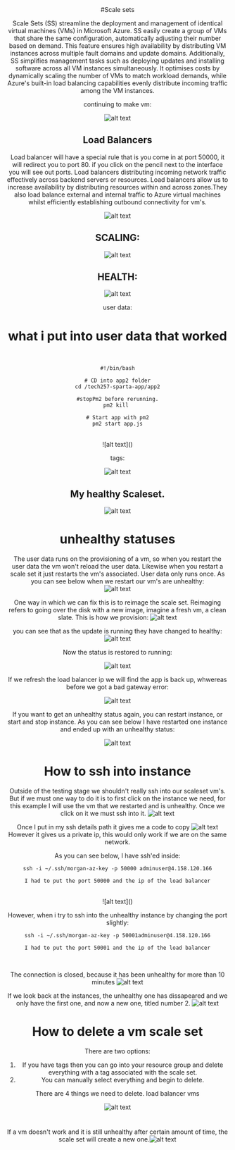 <center> #Scale sets <center/>



Scale Sets (SS) streamline the deployment and management of identical virtual machines (VMs) in Microsoft Azure. SS easily create a group of VMs that share the same configuration, automatically adjusting their number based on demand. This feature ensures high availability by distributing VM instances across multiple fault domains and update domains. Additionally, SS simplifies management tasks such as deploying updates and installing software across all VM instances simultaneously. It optimises costs by dynamically scaling the number of VMs to match workload demands, while Azure's built-in load balancing capabilities evenly distribute incoming traffic among the VM instances.


continuing to make vm:

![alt text](<Screenshot 2024-03-15 at 12.30.17.png>)

## Load Balancers
Load balancer will have a special rule  that is you come in at port 50000, it will redirect you to port 80. if you click on the pencil next to the interface you will see out ports. Load balancers  distributing incoming network traffic effectively across  backend servers or resources. Load balancers allow us to increase availability by distributing resources within and across zones.They also load balance external and internal traffic to Azure virtual machines whilst efficiently establishing outbound connectivity for vm's.

![alt text](<Screenshot 2024-03-15 at 12.36.03.png>)

## SCALING:
![alt text](<Screenshot 2024-03-15 at 12.42.27.png>)

## HEALTH:
![alt text](<Screenshot 2024-03-15 at 12.43.35.png>)

user data:

# what i put into user data that worked
<br>

```
#!/bin/bash

# CD into app2 folder
cd /tech257-sparta-app/app2

#stopPm2 before rerunning.
pm2 kill 

# Start app with pm2
pm2 start app.js
 ```
<br>
![alt text](<Screenshot 2024-03-15 at 12.45.56.png>)

tags:

![alt text](<Screenshot 2024-03-15 at 12.46.32.png>)

## My healthy Scaleset.
![alt text](<Screenshot 2024-03-15 at 15.04.47.png>)


# <center> unhealthy statuses<center/>
The user data runs on the provisioning of a vm, so when you restart the user data the vm won't reload the user data. Likewise when you restart a scale set it just restarts the vm's associated. User data only runs once. As you can see below when we restart our vm's are unhealthy: 
<br>
![alt text](<Screenshot 2024-03-15 at 15.22.56.png>)

One way in which we can fix this is to reimage the scale set. Reimaging refers to going over the disk with a new image, imagine a fresh vm, a clean slate.
This is how we provision:
![alt text](<Screenshot 2024-03-15 at 15.29.12.png>)

you can see that as the update is running they have changed to healthy:
![alt text](<Screenshot 2024-03-15 at 15.31.03.png>)

Now the status is restored to running:
<br>

![alt text](<Screenshot 2024-03-15 at 15.31.50.png>)


If we refresh the load balancer ip we will find the app is back up, whwereas before we got a bad gateway error:

![alt text](<Screenshot 2024-03-15 at 15.34.14.png>)

If you want to get an unhealthy status again, you can restart instance, or start and stop instance. As you can see below I have restarted one instance and ended up with an unhealthy status:


 ![alt text](<Screenshot 2024-03-15 at 15.44.08.png>)

# <center>  How to ssh into instance <center/>
Outside of the testing stage we shouldn't really ssh into our scaleset vm's.
But if we must one way to do it is to first click on the instance we need, for this example I will use the vm that we restarted and is unhealthy. Once we click on it we must ssh into it.
![alt text](<Screenshot 2024-03-15 at 15.48.37.png>)

Once I put in my ssh details path it gives me a code to copy
![alt text](<Screenshot 2024-03-15 at 15.52.46.png>) <br>
However it gives us a private ip, this would only work if we are on the same network.

As you can see below, I have ssh'ed inside:
<br>

```
ssh -i ~/.ssh/morgan-az-key -p 50000 adminuser@4.158.120.166

I had to put the port 50000 and the ip of the load balancer
```
<br>
![alt text](<Screenshot 2024-03-15 at 16.04.23.png>)

However, when i try to ssh into the unhealthy instance by changing the port slightly:

```
ssh -i ~/.ssh/morgan-az-key -p 50001adminuser@4.158.120.166

I had to put the port 50001 and the ip of the load balancer
```
<br>

The connection is closed, because it has been unhealthy for more than 10 minutes
![alt text](<Screenshot 2024-03-15 at 16.10.34.png>)

If we look back at the instances, the unhealthy one has dissapeared and we only have the first one, and now a new one, titled number 2.
![alt text](<Screenshot 2024-03-15 at 16.11.33.png>)


# How to delete a vm scale set

There are two options:
1. If you have tags then you can go into your resource group and delete everything with a tag associated with the scale set.
2. You can manually select everything and begin to delete.

There are 4 things we need to delete.
load balancer
vms




![alt text](<Screenshot 2024-03-15 at 15.04.47.png>)


#
If a vm doesn't work and it is still unhealthy after certain amount of time, the scale set will create a new one.![alt text](<Screenshot 2024-03-15 at 12.24.40.png>)